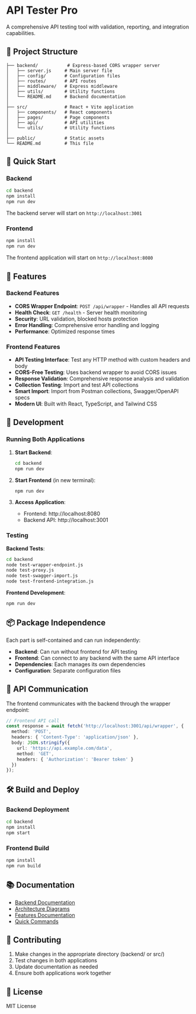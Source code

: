 # API Tester Pro

A comprehensive API testing tool with validation, reporting, and integration capabilities.

## 📁 Project Structure

```
├── backend/           # Express-based CORS wrapper server
│   ├── server.js     # Main server file
│   ├── config/       # Configuration files
│   ├── routes/       # API routes
│   ├── middleware/   # Express middleware
│   ├── utils/        # Utility functions
│   └── README.md     # Backend documentation
│
├── src/              # React + Vite application
│   ├── components/   # React components
│   ├── pages/        # Page components
│   ├── api/          # API utilities
│   └── utils/        # Utility functions
│
├── public/           # Static assets
└── README.md         # This file
```

## 🚀 Quick Start

### Backend

```bash
cd backend
npm install
npm run dev
```

The backend server will start on `http://localhost:3001`

### Frontend

```bash
npm install
npm run dev
```

The frontend application will start on `http://localhost:8080`

## 🎯 Features

### Backend Features
- **CORS Wrapper Endpoint**: `POST /api/wrapper` - Handles all API requests
- **Health Check**: `GET /health` - Server health monitoring
- **Security**: URL validation, blocked hosts protection
- **Error Handling**: Comprehensive error handling and logging
- **Performance**: Optimized response times

### Frontend Features
- **API Testing Interface**: Test any HTTP method with custom headers and body
- **CORS-Free Testing**: Uses backend wrapper to avoid CORS issues
- **Response Validation**: Comprehensive response analysis and validation
- **Collection Testing**: Import and test API collections
- **Smart Import**: Import from Postman collections, Swagger/OpenAPI specs
- **Modern UI**: Built with React, TypeScript, and Tailwind CSS

## 🔧 Development

### Running Both Applications

1. **Start Backend**:
   ```bash
   cd backend
   npm run dev
   ```

2. **Start Frontend** (in new terminal):
   ```bash
   npm run dev
   ```

3. **Access Application**:
   - Frontend: http://localhost:8080
   - Backend API: http://localhost:3001

### Testing

**Backend Tests**:
```bash
cd backend
node test-wrapper-endpoint.js
node test-proxy.js
node test-swagger-import.js
node test-frontend-integration.js
```

**Frontend Development**:
```bash
npm run dev
```

## 📦 Package Independence

Each part is self-contained and can run independently:

- **Backend**: Can run without frontend for API testing
- **Frontend**: Can connect to any backend with the same API interface
- **Dependencies**: Each manages its own dependencies
- **Configuration**: Separate configuration files

## 🔗 API Communication

The frontend communicates with the backend through the wrapper endpoint:

```typescript
// Frontend API call
const response = await fetch('http://localhost:3001/api/wrapper', {
  method: 'POST',
  headers: { 'Content-Type': 'application/json' },
  body: JSON.stringify({
    url: 'https://api.example.com/data',
    method: 'GET',
    headers: { 'Authorization': 'Bearer token' }
  })
});
```

## 🛠️ Build and Deploy

### Backend Deployment
```bash
cd backend
npm install
npm start
```

### Frontend Build
```bash
npm install
npm run build
```

## 📚 Documentation

- [Backend Documentation](backend/README.md)
- [Architecture Diagrams](ARCHITECTURE_DIAGRAMS.md)
- [Features Documentation](FEATURES_DOCUMENTATION.md)
- [Quick Commands](QUICK_COMMANDS.md)

## 🤝 Contributing

1. Make changes in the appropriate directory (backend/ or src/)
2. Test changes in both applications
3. Update documentation as needed
4. Ensure both applications work together

## 📄 License

MIT License 